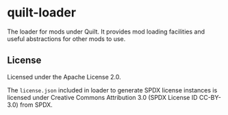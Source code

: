 quilt-loader
===========

The loader for mods under Quilt. It provides mod loading facilities and useful abstractions for other mods to use.

## License

Licensed under the Apache License 2.0.

The `license.json` included in loader to generate SPDX license instances is licensed under Creative Commons Attribution
3.0 (SPDX License ID CC-BY-3.0) from SPDX.

